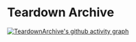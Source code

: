 # Teardown Archive
[![TeardownArchive's github activity graph](https://github-readme-activity-graph.vercel.app/graph?username=TeardownArchive-org&theme=dracula)](https://github.com/ashutosh00710/github-readme-activity-graph)
